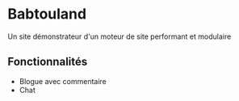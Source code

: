 # Babtouland
Un site démonstrateur d'un moteur de site performant et modulaire

## Fonctionnalités
* Blogue avec commentaire
* Chat
